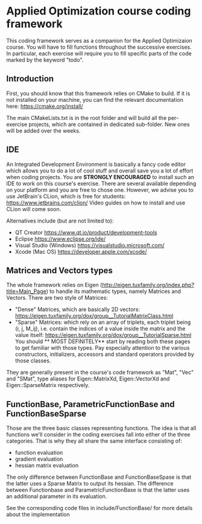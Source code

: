Applied Optimization course coding framework
=

This coding framework serves as a companion for the Applied Optimizaion course. 
You will have to fill functions throughout the successive exercises. 
In particular, each exercise will require you to fill specific parts of the code marked by the keyword "todo".


Introduction
-
First, you should know that this framework relies on CMake to build.
If it is not installed on your machine, you can find the relevant documentation here: https://cmake.org/install/

The main CMakeLists.txt is in the root folder and will build all the per-exercise projects, which are contained in dedicated sub-folder. 
New ones will be added over the weeks.

IDE
-
An Integrated Development Environment is basically a fancy code editor which allows you to do a lot of cool stuff and overall save you a lot of effort when coding projects.
You are **STRONGLY ENCOURAGED** to install such an IDE to work on this course's exercise.
There are several available depending on your platform and you are free to chose one.
However, we advise you to use JetBrain's CLion, which is free for students: https://www.jetbrains.com/clion/
Video guides on how to install and use CLion will come soon. 

Alternatives include (but are not limited to):
* QT Creator https://www.qt.io/product/development-tools
* Eclipse https://www.eclipse.org/ide/
* Visual Studio (Windows) https://visualstudio.microsoft.com/
* Xcode (Mac OS) https://developer.apple.com/xcode/


Matrices and Vectors types
-
The whole framework relies on Eigen (http://eigen.tuxfamily.org/index.php?title=Main_Page) to handle its mathematic types, namely Matrices and Vectors.
There are two style of Matrices:
* "Dense" Matrices, which are basically 2D vectors: https://eigen.tuxfamily.org/dox/group__TutorialMatrixClass.html
* "Sparse" Matrices:  which rely on an array of triplets, each triplet being (i, j, M_ij), i.e. contain the indices of a value inside the matrix and the value itself:  https://eigen.tuxfamily.org/dox/group__TutorialSparse.html
You should ** MOST DEFINITELY** start by reading both these pages to get familiar with those types.
Pay especially attention to the various constructors, initializers, accessors and standard operators provided by those classes. 

They are generally present in the course's code framework as "Mat", "Vec" and "SMat", type aliases for Eigen::MatrixXd, Eigen::VectorXd and Eigen::SparseMatrix<double> respectively.



FunctionBase, ParametricFunctionBase and FunctionBaseSparse
-
Those are the three basic classes representing functions. The idea is that all functions we'll consider in the coding exercises fall into either of the three categories.
That is why they all share the same interface consisting of:
* function evaluation
* gradient evaluation
* hessian matrix evaluation

The only difference between FunctionBase and FunctionBaseSpase is that the latter uses a Sparse Matrix to output its hessian.
The difference between Functionbase and ParametricFunctionBase is that the latter uses an additional parameter in its evaluation.

See the corresponding code files in include/FunctionBase/ for more details about the implementation



